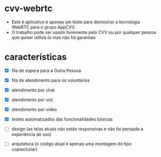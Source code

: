 # cvv-webrtc

- Este é aplicativo é apenas um teste para demostrar a tecnologia WebRTC para o grupo AppCVV.
- O trabalho pode ser usado livremente pelo CVV ou por qualquer pessoa que quiser utilizá-lo mas não há garantias

# características
- [x] fila de espera para a Outra Pessoa
- [x] fila de atendimento para os voluntários
- [x] atendimento por chat
- [x] atendimento por voz
- [x] atendimento por video
- [x] testes automatizados das funcionalidades básicas
- [ ] design (as telas atuais não estão responsivas e não foi pensada a experiência de uso)
- [ ] arquitetura (o código atual é apenas uma montagem do tipo copiar/colar)

